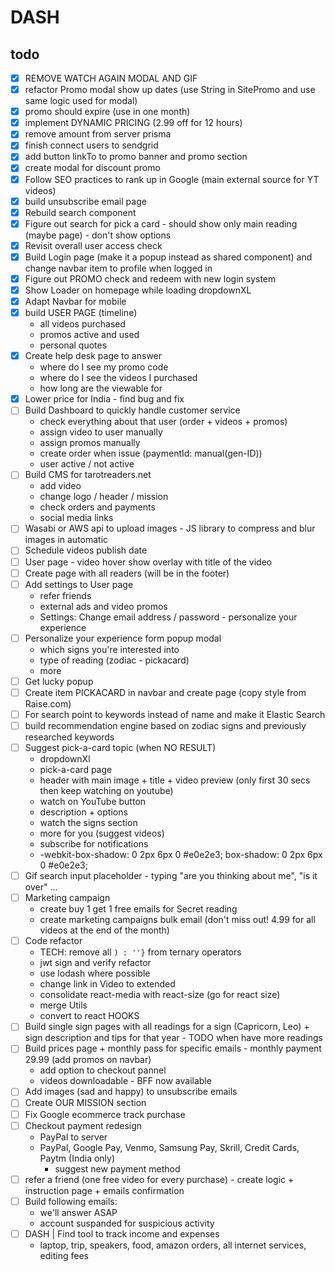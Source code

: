 # DASH

## todo

- [x] REMOVE WATCH AGAIN MODAL AND GIF
- [x] refactor Promo modal show up dates (use String in SitePromo and use same logic used for modal)
- [x] promo should expire (use in one month)
- [x] implement DYNAMIC PRICING (2.99 off for 12 hours)
- [x] remove amount from server prisma
- [x] finish connect users to sendgrid
- [x] add button linkTo to promo banner and promo section
- [x] create modal for discount promo
- [x] Follow SEO practices to rank up in Google (main external source for YT videos)
- [x] build unsubscribe email page
- [x] Rebuild search component
- [x] Figure out search for pick a card - should show only main reading (maybe page) - don't show options
- [x] Revisit overall user access check
- [x] Build Login page (make it a popup instead as shared component) and change navbar item to profile when logged in 
- [x] Figure out PROMO check and redeem with new login system
- [x] Show Loader on homepage while loading dropdownXL
- [x] Adapt Navbar for mobile
- [x] build USER PAGE (timeline)
  - all videos purchased
  - promos active and used
  - personal quotes 
- [x] Create help desk page to answer
  - where do I see my promo code
  - where do I see the videos I purchased
  - how long are the viewable for
- [x] Lower price for India - find bug and fix
- [ ] Build Dashboard to quickly handle customer service
  - check everything about that user (order + videos + promos)
  - assign video to user manually
  - assign promos manually
  - create order when issue (paymentId: manual(gen-ID))
  - user active / not active
- [ ] Build CMS for tarotreaders.net
  - add video
  - change logo / header / mission
  - check orders and payments
  - social media links
- [ ] Wasabi or AWS api to upload images - JS library to compress and blur images in automatic
- [ ] Schedule videos publish date
- [ ] User page - video hover show overlay with title of the video
- [ ] Create page with all readers (will be in the footer)
- [ ] Add settings to User page
  - refer friends
  - external ads and video promos 
  - Settings: Change email address / password - personalize your experience
- [ ] Personalize your experience form popup modal
  - which signs you're interested into
  - type of reading (zodiac - pickacard)
  - more
- [ ] Get lucky popup
- [ ] Create item PICKACARD in navbar and create page (copy style from Raise.com)
- [ ] For search point to keywords instead of name and make it Elastic Search
- [ ] build recommendation engine based on zodiac signs and previously researched keywords
- [ ] Suggest pick-a-card topic (when NO RESULT)
  - dropdownXl
  - pick-a-card page
  - header with main image + title + video preview (only first 30 secs then keep watching on youtube)
  - watch on YouTube button
  - description + options
  - watch the signs section
  - more for you (suggest videos)
  - subscribe for notifications
  - -webkit-box-shadow: 0 2px 6px 0 #e0e2e3; box-shadow: 0 2px 6px 0 #e0e2e3;
- [ ] Gif search input placeholder - typing "are you thinking about me", "is it over" ...
- [ ] Marketing campaign
	- create buy 1 get 1 free emails for Secret reading
	- create marketing campaigns bulk email (don't miss out! 4.99 for all videos at the end of the month)
- [ ] Code refactor
  - TECH: remove all `) : ''}` from ternary operators
  - jwt sign and verify refactor
  - use lodash where possible
  - change link in Video to extended
  - consolidate react-media with react-size (go for react size)
  - merge Utils
  - convert to react HOOKS
- [ ] Build single sign pages with all readings for a sign (Capricorn, Leo) + sign description and tips for that year - TODO when have more readings
- [ ] Build prices page + monthly pass for specific emails - monthly payment 29.99 (add promos on navbar)  
  - add option to checkout pannel
  - videos downloadable - BFF now available
- [ ] Add images (sad and happy) to unsubscribe emails
- [ ] Create OUR MISSION section
- [ ] Fix Google ecommerce track purchase
- [ ] Checkout payment redesign 
  - PayPal to server
  - PayPal, Google Pay, Venmo, Samsung Pay, Skrill, Credit Cards, Paytm (India only)
    - suggest new payment method 
- [ ] refer a friend (one free video for every purchase) - create logic + instruction page + emails confirmation
- [ ] Build following emails: 
	- we'll answer ASAP
	- account suspanded for suspicious activity
- [ ] DASH | Find tool to track income and expenses 
  - laptop, trip, speakers, food, amazon orders, all internet services, editing fees